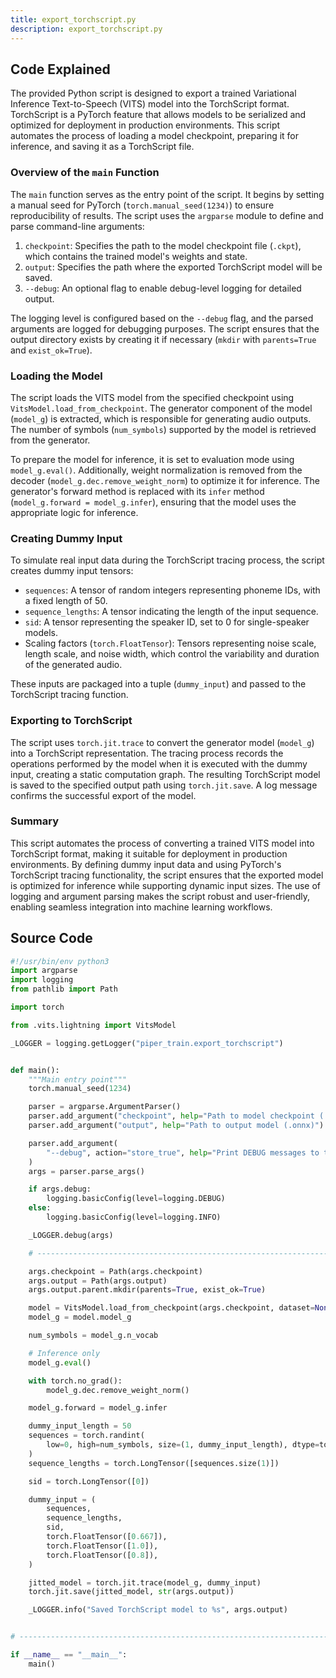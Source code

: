 ```yaml
---
title: export_torchscript.py
description: export_torchscript.py
---
```


## Code Explained

The provided Python script is designed to export a trained Variational Inference Text-to-Speech (VITS) model into the TorchScript format. TorchScript is a PyTorch feature that allows models to be serialized and optimized for deployment in production environments. This script automates the process of loading a model checkpoint, preparing it for inference, and saving it as a TorchScript file.

### Overview of the `main` Function
The `main` function serves as the entry point of the script. It begins by setting a manual seed for PyTorch (`torch.manual_seed(1234)`) to ensure reproducibility of results. The script uses the `argparse` module to define and parse command-line arguments:
1. `checkpoint`: Specifies the path to the model checkpoint file (`.ckpt`), which contains the trained model's weights and state.
2. `output`: Specifies the path where the exported TorchScript model will be saved.
3. `--debug`: An optional flag to enable debug-level logging for detailed output.

The logging level is configured based on the `--debug` flag, and the parsed arguments are logged for debugging purposes. The script ensures that the output directory exists by creating it if necessary (`mkdir` with `parents=True` and `exist_ok=True`).

### Loading the Model
The script loads the VITS model from the specified checkpoint using `VitsModel.load_from_checkpoint`. The generator component of the model (`model_g`) is extracted, which is responsible for generating audio outputs. The number of symbols (`num_symbols`) supported by the model is retrieved from the generator.

To prepare the model for inference, it is set to evaluation mode using `model_g.eval()`. Additionally, weight normalization is removed from the decoder (`model_g.dec.remove_weight_norm`) to optimize it for inference. The generator's forward method is replaced with its `infer` method (`model_g.forward = model_g.infer`), ensuring that the model uses the appropriate logic for inference.

### Creating Dummy Input
To simulate real input data during the TorchScript tracing process, the script creates dummy input tensors:
- `sequences`: A tensor of random integers representing phoneme IDs, with a fixed length of 50.
- `sequence_lengths`: A tensor indicating the length of the input sequence.
- `sid`: A tensor representing the speaker ID, set to 0 for single-speaker models.
- Scaling factors (`torch.FloatTensor`): Tensors representing noise scale, length scale, and noise width, which control the variability and duration of the generated audio.

These inputs are packaged into a tuple (`dummy_input`) and passed to the TorchScript tracing function.

### Exporting to TorchScript
The script uses `torch.jit.trace` to convert the generator model (`model_g`) into a TorchScript representation. The tracing process records the operations performed by the model when it is executed with the dummy input, creating a static computation graph. The resulting TorchScript model is saved to the specified output path using `torch.jit.save`. A log message confirms the successful export of the model.

### Summary
This script automates the process of converting a trained VITS model into TorchScript format, making it suitable for deployment in production environments. By defining dummy input data and using PyTorch's TorchScript tracing functionality, the script ensures that the exported model is optimized for inference while supporting dynamic input sizes. The use of logging and argument parsing makes the script robust and user-friendly, enabling seamless integration into machine learning workflows.

## Source Code

```py
#!/usr/bin/env python3
import argparse
import logging
from pathlib import Path

import torch

from .vits.lightning import VitsModel

_LOGGER = logging.getLogger("piper_train.export_torchscript")


def main():
    """Main entry point"""
    torch.manual_seed(1234)

    parser = argparse.ArgumentParser()
    parser.add_argument("checkpoint", help="Path to model checkpoint (.ckpt)")
    parser.add_argument("output", help="Path to output model (.onnx)")

    parser.add_argument(
        "--debug", action="store_true", help="Print DEBUG messages to the console"
    )
    args = parser.parse_args()

    if args.debug:
        logging.basicConfig(level=logging.DEBUG)
    else:
        logging.basicConfig(level=logging.INFO)

    _LOGGER.debug(args)

    # -------------------------------------------------------------------------

    args.checkpoint = Path(args.checkpoint)
    args.output = Path(args.output)
    args.output.parent.mkdir(parents=True, exist_ok=True)

    model = VitsModel.load_from_checkpoint(args.checkpoint, dataset=None)
    model_g = model.model_g

    num_symbols = model_g.n_vocab

    # Inference only
    model_g.eval()

    with torch.no_grad():
        model_g.dec.remove_weight_norm()

    model_g.forward = model_g.infer

    dummy_input_length = 50
    sequences = torch.randint(
        low=0, high=num_symbols, size=(1, dummy_input_length), dtype=torch.long
    )
    sequence_lengths = torch.LongTensor([sequences.size(1)])

    sid = torch.LongTensor([0])

    dummy_input = (
        sequences,
        sequence_lengths,
        sid,
        torch.FloatTensor([0.667]),
        torch.FloatTensor([1.0]),
        torch.FloatTensor([0.8]),
    )

    jitted_model = torch.jit.trace(model_g, dummy_input)
    torch.jit.save(jitted_model, str(args.output))

    _LOGGER.info("Saved TorchScript model to %s", args.output)


# -----------------------------------------------------------------------------

if __name__ == "__main__":
    main()
```
